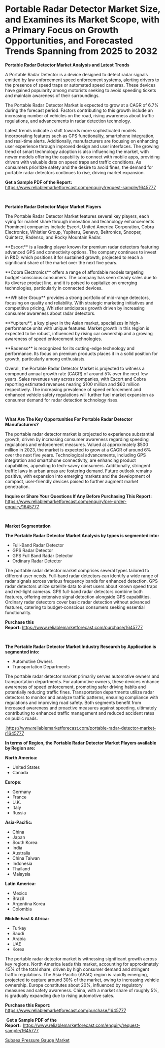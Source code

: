 <p><h1>Portable Radar Detector Market Size, and Examines its Market Scope, with a Primary Focus on Growth Opportunities, and Forecasted Trends Spanning from 2025 to 2032</h1></p><p><strong>Portable Radar Detector Market Analysis and Latest Trends</strong></p>
<p><p>A Portable Radar Detector is a device designed to detect radar signals emitted by law enforcement speed enforcement systems, alerting drivers to the presence of speed traps or automated speed cameras. These devices have gained popularity among motorists seeking to avoid speeding tickets and maintain awareness of their surroundings.</p><p>The Portable Radar Detector Market is expected to grow at a CAGR of 6.7% during the forecast period. Factors contributing to this growth include an increasing number of vehicles on the road, rising awareness about traffic regulations, and advancements in radar detection technology. </p><p>Latest trends indicate a shift towards more sophisticated models incorporating features such as GPS functionality, smartphone integration, and real-time alerts. Additionally, manufacturers are focusing on enhancing user experience through improved design and user interfaces. The growing trend of smart technology adoption is also influencing the market, with newer models offering the capability to connect with mobile apps, providing drivers with valuable data on speed traps and traffic conditions. As consumers prioritize safety and the desire to avoid fines, the demand for portable radar detectors continues to rise, driving market expansion.</p></p>
<p><strong>Get a Sample PDF of the Report:&nbsp;</strong> <a href="https://www.reliablemarketforecast.com/enquiry/request-sample/1645777?utm_campaign=1840&utm_medium=2&utm_source=Github&utm_content=ia&utm_term=21022025&utm_id=portable-radar-detector">https://www.reliablemarketforecast.com/enquiry/request-sample/1645777</a></p>
<p>&nbsp;</p>
<p><strong>Portable Radar Detector Major Market Players</strong></p>
<p><p>The Portable Radar Detector Market features several key players, each vying for market share through innovation and technology enhancements. Prominent companies include Escort, United America Corporation, Cobra Electronics, Whistler Group, Yupiteru, Genevo, Beltronics, Snooper, Quintezz, Radenso, and Rocky Mountain Radar.</p><p>**Escort** is a leading player known for premium radar detectors featuring advanced GPS and connectivity options. The company continues to invest in R&D, which positions it for sustained growth, projected to reach a significant share of the market over the next five years.</p><p>**Cobra Electronics** offers a range of affordable models targeting budget-conscious consumers. The company has seen steady sales due to its diverse product line, and it is poised to capitalize on emerging technologies, particularly in connected devices.</p><p>**Whistler Group** provides a strong portfolio of mid-range detectors, focusing on quality and reliability. With strategic marketing initiatives and competitive pricing, Whistler anticipates growth driven by increasing consumer awareness about radar detectors.</p><p>**Yupiteru**, a key player in the Asian market, specializes in high-performance units with unique features. Market growth in this region is expected to be robust, influenced by rising car ownership and a growing awareness of speed enforcement technologies.</p><p>**Radenso** is recognized for its cutting-edge technology and performance. Its focus on premium products places it in a solid position for growth, particularly among enthusiasts.</p><p>Overall, the Portable Radar Detector Market is projected to witness a compound annual growth rate (CAGR) of around 5% over the next few years. Sales revenues vary across companies, with Escort and Cobra reporting estimated revenues nearing $100 million and $60 million respectively. The increasing prevalence of speed enforcement and enhanced vehicle safety regulations will further fuel market expansion as consumer demand for radar detection technology rises.</p></p>
<p>&nbsp;</p>
<p><strong>What Are The Key Opportunities For Portable Radar Detector Manufacturers?</strong></p>
<p><p>The portable radar detector market is projected to experience substantial growth, driven by increasing consumer awareness regarding speeding regulations and enforcement measures. Valued at approximately $500 million in 2023, the market is expected to grow at a CAGR of around 6% over the next five years. Technological advancements, including GPS integration and smartphone connectivity, are enhancing product capabilities, appealing to tech-savvy consumers. Additionally, stringent traffic laws in urban areas are fostering demand. Future outlook remains positive, with expansion into emerging markets and the development of compact, user-friendly devices poised to further augment market penetration.</p></p>
<p><strong>Inquire or Share Your Questions If Any Before Purchasing This Report:</strong> <a href="https://www.reliablemarketforecast.com/enquiry/pre-order-enquiry/1645777?utm_campaign=1840&utm_medium=2&utm_source=Github&utm_content=ia&utm_term=21022025&utm_id=portable-radar-detector">https://www.reliablemarketforecast.com/enquiry/pre-order-enquiry/1645777</a></p>
<p>&nbsp;</p>
<p><strong>Market Segmentation</strong></p>
<p><strong>The Portable Radar Detector Market Analysis by types is segmented into:</strong></p>
<p><ul><li>Full-Band Radar Detector</li><li>GPS Radar Detector</li><li>GPS Full Band Radar Detector</li><li>Ordinary Radar Detector</li></ul></p>
<p><p>The portable radar detector market comprises several types tailored to different user needs. Full-band radar detectors can identify a wide range of radar signals across various frequency bands for enhanced detection. GPS radar detectors utilize satellite data to alert users about known speed traps and red-light cameras. GPS full-band radar detectors combine both features, offering extensive signal detection alongside GPS capabilities. Ordinary radar detectors cover basic radar detection without advanced features, catering to budget-conscious consumers seeking essential functionality.</p></p>
<p><strong>Purchase this Report:&nbsp;</strong><a href="https://www.reliablemarketforecast.com/purchase/1645777?utm_campaign=1840&utm_medium=2&utm_source=Github&utm_content=ia&utm_term=21022025&utm_id=portable-radar-detector">https://www.reliablemarketforecast.com/purchase/1645777</a></p>
<p>&nbsp;</p>
<p><strong>The Portable Radar Detector Market Industry Research by Application is segmented into:</strong></p>
<p><ul><li>Automotive Owners</li><li>Transportation Departments</li></ul></p>
<p><p>The portable radar detector market primarily serves automotive owners and transportation departments. For automotive owners, these devices enhance awareness of speed enforcement, promoting safer driving habits and potentially reducing traffic fines. Transportation departments utilize radar detectors to monitor and analyze traffic patterns, ensuring compliance with regulations and improving road safety. Both segments benefit from increased awareness and proactive measures against speeding, ultimately contributing to enhanced traffic management and reduced accident rates on public roads.</p></p>
<p><a href="https://www.reliablemarketforecast.com/portable-radar-detector-market-r1645777?utm_campaign=1840&utm_medium=2&utm_source=Github&utm_content=ia&utm_term=21022025&utm_id=portable-radar-detector">&nbsp;https://www.reliablemarketforecast.com/portable-radar-detector-market-r1645777</a></p>
<p><strong>In terms of Region, the Portable Radar Detector Market Players available by Region are:</strong></p>
<p>
    <p> <strong> North America: </strong>
        <ul>
            <li>United States</li>
            <li>Canada</li>
        </ul>
        </p> 
    <p> <strong> Europe: </strong>
        <ul>
            <li>Germany</li>
            <li>France</li>
            <li>U.K.</li>
            <li>Italy</li>
            <li>Russia</li>
        </ul>
        </p> 
    <p> <strong> Asia-Pacific: </strong>
        <ul>
            <li>China</li>
            <li>Japan</li>
            <li>South Korea</li>
            <li>India</li>
            <li>Australia</li>
            <li>China Taiwan</li>
            <li>Indonesia</li>
            <li>Thailand</li>
            <li>Malaysia</li>
        </ul>
        </p> 
    <p> <strong> Latin America: </strong>
        <ul>
            <li>Mexico</li>
            <li>Brazil</li>
            <li>Argentina Korea</li>
            <li>Colombia</li>
        </ul>
        </p> 
    <p> <strong> Middle East & Africa: </strong>
        <ul>
            <li>Turkey</li>
            <li>Saudi</li>
            <li>Arabia</li>
            <li>UAE</li>
            <li>Korea</li>
        </ul>
    </p>
    </p>
<p><p>The portable radar detector market is witnessing significant growth across key regions. North America leads this market, accounting for approximately 45% of the total share, driven by high consumer demand and stringent traffic regulations. The Asia-Pacific (APAC) region is rapidly emerging, projected to capture around 30% of the market, owing to increasing vehicle ownership. Europe constitutes about 20%, influenced by regulatory measures and safety awareness. China, with a market share of roughly 5%, is gradually expanding due to rising automotive sales.</p></p>
<p><strong>Purchase this Report: </strong><a href="https://www.reliablemarketforecast.com/purchase/1645777?utm_campaign=1840&utm_medium=2&utm_source=Github&utm_content=ia&utm_term=21022025&utm_id=portable-radar-detector">https://www.reliablemarketforecast.com/purchase/1645777</a></p>
<p>&nbsp;<strong>Get a Sample PDF of the Report:&nbsp;&nbsp;</strong><a href="https://www.reliablemarketforecast.com/enquiry/request-sample/1645777?utm_campaign=1840&utm_medium=2&utm_source=Github&utm_content=ia&utm_term=21022025&utm_id=portable-radar-detector">https://www.reliablemarketforecast.com/enquiry/request-sample/1645777</a></p>
<p><strong></strong></p>
<p><p><a href="https://github.com/vimar16th/Market-Research-Report-List-7/blob/main/subsea-pressure-gauge-market.md?utm_campaign=1840&utm_medium=2&utm_source=Github&utm_content=ia&utm_term=21022025&utm_id=portable-radar-detector">Subsea Pressure Gauge Market</a></p></p>